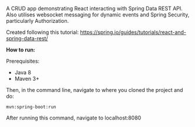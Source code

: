 A CRUD app demonstrating React interacting with Spring Data REST API. Also utilises websocket messaging for
dynamic events and Spring Security, particularly Authorization.

Created following this tutorial: https://spring.io/guides/tutorials/react-and-spring-data-rest/

**How to run:**

Prerequisites:
- Java 8
- Maven 3+

Then, in the command line, navigate to where you cloned the project and do: 
````
mvn:spring-boot:run
````

After running this command, navigate to localhost:8080